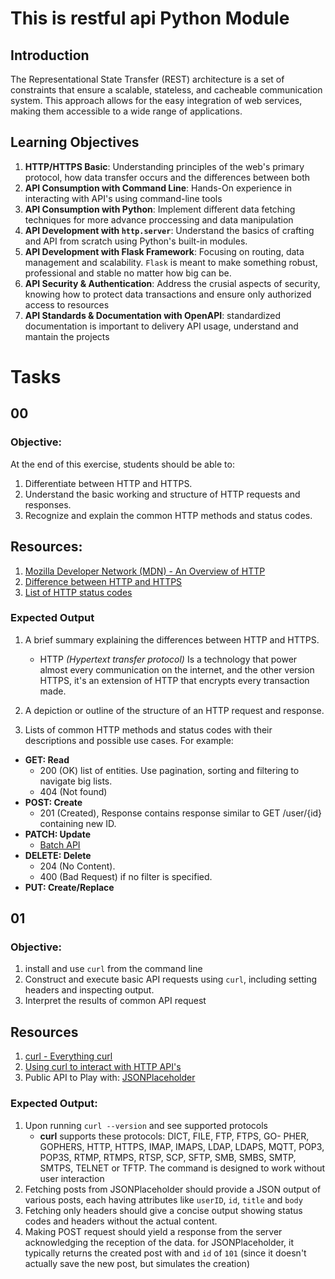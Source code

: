# This is restful api Python Module
## Introduction
The Representational State Transfer (REST) architecture is a set of constraints that ensure a scalable, stateless, and cacheable communication system. This approach allows for the easy integration of web services, making them accessible to a wide range of applications.
## Learning Objectives
1. **HTTP/HTTPS Basic**: Understanding principles of the web's primary protocol, how data transfer occurs and the differences between both
2. **API Consumption with Command Line**: Hands-On experience in interacting with API's using command-line tools
3. **API Consumption with Python**: Implement different data fetching techniques for more advance proccessing and data manipulation
4. **API Development with `http.server`**: Understand the basics of crafting and API from scratch using Python's built-in modules.
5. **API Development with Flask Framework**: Focusing on routing, data management and scalability. `Flask` is meant to make something robust, professional and stable no matter how big can be.
6. **API Security & Authentication**: Address the crusial aspects of security, knowing how to protect data transactions and ensure only authorized access to resources
7. **API Standards & Documentation with OpenAPI**: standardized documentation is important to delivery API usage, understand and mantain the projects
# Tasks
## 00
### Objective:
At the end of this exercise, students should be able to:
1. Differentiate between HTTP and HTTPS.
2. Understand the basic working and structure of HTTP requests and responses.
3. Recognize and explain the common HTTP methods and status codes.
## Resources:
1. [Mozilla Developer Network (MDN) - An Overview of HTTP](https://intranet.hbtn.io/rltoken/BKDRX5JLz6CKgQqC8HiUAA)
2. [Difference between HTTP and HTTPS](https://intranet.hbtn.io/rltoken/ZM7mVhUBk2rRPkpsNh56HA)
3. [List of HTTP status codes](https://intranet.hbtn.io/rltoken/vAPbpS8hUG2BFS4RcGx1WQ)
### Expected Output
1. A brief summary explaining the differences between HTTP and HTTPS.
	* HTTP *(Hypertext transfer protocol)* Is a technology that power almost every communication on the internet, and the other version HTTPS, it's an extension of HTTP that encrypts every transaction made.
2. A depiction or outline of the structure of an HTTP request and response.
	
3. Lists of common HTTP methods and status codes with their descriptions and possible use cases. For example:
* **GET: Read**
	+ 200 (OK) list of entities. Use pagination, sorting and filtering to navigate big lists.
	+ 404 (Not found)
* **POST: Create**
	+ 201 (Created), Response contains response similar to GET /user/{id} containing new ID.
* **PATCH: Update**
	+ [Batch API](https://doc.oroinc.com/api/batch-api/#web-services-api-batch-api)
* **DELETE: Delete**
	+ 204 (No Content).
	+ 400 (Bad Request) if no filter is specified.
* **PUT: Create/Replace**
## 01
### Objective:
1. install and use `curl` from the command line
2. Construct and execute basic API requests using `curl`, including setting headers and inspecting output.
3. Interpret the results of common API request
## Resources
1. [curl - Everything curl](https://intranet.hbtn.io/rltoken/eFoZ3X1pF42IdfyzLC3M3A)
2. [Using curl to interact with HTTP API's](https://intranet.hbtn.io/rltoken/ieEz_6p00Tv67oobkwYHTA)
3. Public API to Play with: [JSONPlaceholder](https://intranet.hbtn.io/rltoken/Ut3d3Tzd0l_sH0evg3GiMg)
### Expected Output:
1. Upon running `curl --version` and see supported protocols
	* **curl** supports these protocols: DICT, FILE, FTP, FTPS, GO-
       PHER, GOPHERS, HTTP, HTTPS, IMAP, IMAPS, LDAP, LDAPS, MQTT, POP3, POP3S, RTMP, RTMPS, RTSP, SCP, SFTP, SMB, SMBS,
       SMTP, SMTPS, TELNET or TFTP. The command is designed to work without user interaction
2. Fetching posts from JSONPlaceholder should provide a JSON output of various posts, each having attributes like `userID`, `id`, `title` and `body`
3. Fetching only headers should give a concise output showing status codes and headers without the actual content.
4. Making POST request should yield a response from the server acknowledging the reception of the data.
for JSONPlaceholder, it typically returns the created post with and `id` of `101` (since it doesn't actually save the new post, but simulates the creation)
